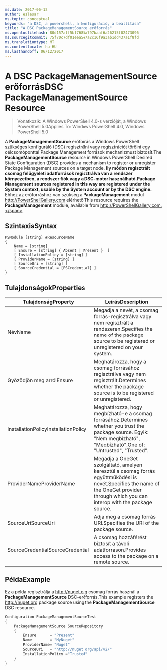```yaml
---
ms.date: 2017-06-12
author: eslesar
ms.topic: conceptual
keywords: "a DSC, a powershell, a konfiguráció, a beállítása"
title: "A DSC PackageManagementSource erőforrás"
ms.openlocfilehash: 80d157aff5bf7685a797baaf6a26215f02473096
ms.sourcegitcommit: 75f70c7df01eea5e7a2c16f9a3ab1dd437a1f8fd
ms.translationtype: MT
ms.contentlocale: hu-HU
ms.lasthandoff: 06/12/2017
---
```

# <a name="dsc-packagemanagementsource-resource"></a><span data-ttu-id="53a71-103">A DSC PackageManagementSource erőforrás</span><span class="sxs-lookup"><span data-stu-id="53a71-103">DSC PackageManagementSource Resource</span></span>

> <span data-ttu-id="53a71-104">Vonatkozik: A Windows PowerShell 4.0-s verzióját, a Windows PowerShell 5.0</span><span class="sxs-lookup"><span data-stu-id="53a71-104">Applies To: Windows PowerShell 4.0, Windows PowerShell 5.0</span></span>

<span data-ttu-id="53a71-105">A **PackageManagementSource** erőforrás a Windows PowerShell szükséges konfiguráló (DSC) regisztrálni vagy regisztrációt törölni egy célcsomóponttal Package Management források mechanizmust biztosít.</span><span class="sxs-lookup"><span data-stu-id="53a71-105">The **PackageManagementSource** resource in Windows PowerShell Desired State Configuration (DSC) provides a mechanism to register or unregister Package Management sources on a target node.</span></span> <span data-ttu-id="53a71-106">**Ily módon regisztrált csomag felügyeleti adatforrások regisztrálva van a rendszer környezetben, a rendszer fiók vagy a DSC-motor használható.**</span><span class="sxs-lookup"><span data-stu-id="53a71-106">**Package Management sources registered in this way are registered under the System context, usable by the System account or by the DSC engine.**</span></span> <span data-ttu-id="53a71-107">Ehhez az erőforráshoz van szükség a **PackageManagement** modul http://PowerShellGallery.com elérhető.</span><span class="sxs-lookup"><span data-stu-id="53a71-107">This resource requires the **PackageManagement** module, available from http://PowerShellGallery.com.</span></span>

## <a name="syntax"></a><span data-ttu-id="53a71-108">Szintaxis</span><span class="sxs-lookup"><span data-stu-id="53a71-108">Syntax</span></span>

```
PSModule [string] #ResourceName
{
    Name = [string]
    [ Ensure = [string] { Absent | Present }  ]
    [ InstallationPolicy = [string] ]
    [ ProviderName = [string] ]
    [ SourceUri = [string] ]
    [ SourceCredential = [PSCredential] ]
}
```

## <a name="properties"></a><span data-ttu-id="53a71-109">Tulajdonságok</span><span class="sxs-lookup"><span data-stu-id="53a71-109">Properties</span></span>
|  <span data-ttu-id="53a71-110">Tulajdonság</span><span class="sxs-lookup"><span data-stu-id="53a71-110">Property</span></span>  |  <span data-ttu-id="53a71-111">Leírás</span><span class="sxs-lookup"><span data-stu-id="53a71-111">Description</span></span>   | 
|---|---| 
| <span data-ttu-id="53a71-112">Név</span><span class="sxs-lookup"><span data-stu-id="53a71-112">Name</span></span>| <span data-ttu-id="53a71-113">Megadja a nevét, a csomag forrás-regisztrálva vagy nem regisztrált a rendszeren.</span><span class="sxs-lookup"><span data-stu-id="53a71-113">Specifies the name of the package source to be registered or unregistered on your system.</span></span>| 
| <span data-ttu-id="53a71-114">Győződjön meg arról</span><span class="sxs-lookup"><span data-stu-id="53a71-114">Ensure</span></span>| <span data-ttu-id="53a71-115">Meghatározza, hogy a csomag forrásához regisztrálva vagy nem regisztrált.</span><span class="sxs-lookup"><span data-stu-id="53a71-115">Determines whether the package source is to be registered or unregistered.</span></span>| 
| <span data-ttu-id="53a71-116">InstallationPolicy</span><span class="sxs-lookup"><span data-stu-id="53a71-116">InstallationPolicy</span></span>| <span data-ttu-id="53a71-117">Meghatározza, hogy megbízható-e a csomag forrásához.</span><span class="sxs-lookup"><span data-stu-id="53a71-117">Determines whether you trust the package source.</span></span> <span data-ttu-id="53a71-118">Egyik: "Nem megbízható", "Megbízható".</span><span class="sxs-lookup"><span data-stu-id="53a71-118">One of: "Untrusted", "Trusted".</span></span>| 
| <span data-ttu-id="53a71-119">ProviderName</span><span class="sxs-lookup"><span data-stu-id="53a71-119">ProviderName</span></span>| <span data-ttu-id="53a71-120">Megadja a OneGet szolgáltató, amelyen keresztül a csomag forrás együttműködési is nevét.</span><span class="sxs-lookup"><span data-stu-id="53a71-120">Specifies the name of the OneGet provider through which you can interop with the package source.</span></span>| 
| <span data-ttu-id="53a71-121">SourceUri</span><span class="sxs-lookup"><span data-stu-id="53a71-121">SourceUri</span></span>| <span data-ttu-id="53a71-122">Adja meg a csomag forrás URI.</span><span class="sxs-lookup"><span data-stu-id="53a71-122">Specifies the URI of the package source.</span></span>| 
| <span data-ttu-id="53a71-123">SourceCredential</span><span class="sxs-lookup"><span data-stu-id="53a71-123">SourceCredential</span></span>| <span data-ttu-id="53a71-124">A csomag hozzáférést biztosít a távoli adatforráson.</span><span class="sxs-lookup"><span data-stu-id="53a71-124">Provides access to the package on a remote source.</span></span>| 

## <a name="example"></a><span data-ttu-id="53a71-125">Példa</span><span class="sxs-lookup"><span data-stu-id="53a71-125">Example</span></span>

<span data-ttu-id="53a71-126">Ez a példa regisztrálja a http://nuget.org csomag forrás használ a **PackageManagementSource** DSC-erőforrás.</span><span class="sxs-lookup"><span data-stu-id="53a71-126">This example registers the http://nuget.org package source using the **PackageManagementSource** DSC resource.</span></span>

```powershell
Configuration PackageManagementSourceTest
{    
    PackageManagementSource SourceRepository
    {
        Ensure      = "Present" 
        Name        = "MyNuget" 
        ProviderName= "Nuget" 
        SourceUri   = "http://nuget.org/api/v2/"   
        InstallationPolicy ="Trusted" 
    }
}
```

